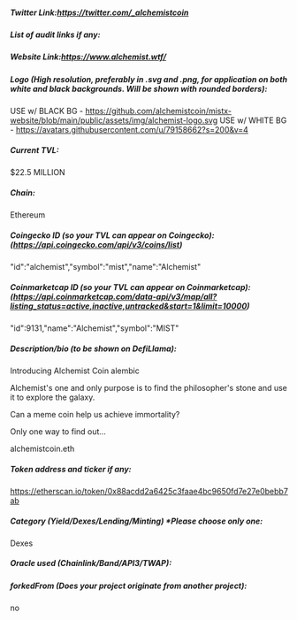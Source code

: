 ##### Twitter Link:https://twitter.com/_alchemistcoin


##### List of audit links if any:

##### Website Link:https://www.alchemist.wtf/


##### Logo (High resolution, preferably in .svg and .png, for application on both white and black backgrounds. Will be shown with rounded borders):

USE w/ BLACK BG - https://github.com/alchemistcoin/mistx-website/blob/main/public/assets/img/alchemist-logo.svg
USE w/ WHITE BG - https://avatars.githubusercontent.com/u/79158662?s=200&v=4     
##### Current TVL:
$22.5 MILLION

##### Chain:
Ethereum

##### Coingecko ID (so your TVL can appear on Coingecko): (https://api.coingecko.com/api/v3/coins/list)
"id":"alchemist","symbol":"mist","name":"Alchemist"

##### Coinmarketcap ID (so your TVL can appear on Coinmarketcap): (https://api.coinmarketcap.com/data-api/v3/map/all?listing_status=active,inactive,untracked&start=1&limit=10000)
"id":9131,"name":"Alchemist","symbol":"MIST"

##### Description/bio (to be shown on DefiLlama):
Introducing Alchemist Coin alembic

Alchemist's one and only purpose is to find the philosopher's stone and use it to explore the galaxy.

Can a meme coin help us achieve immortality?

Only one way to find out...

alchemistcoin.eth

##### Token address and ticker if any:

https://etherscan.io/token/0x88acdd2a6425c3faae4bc9650fd7e27e0bebb7ab 

##### Category (Yield/Dexes/Lending/Minting) *Please choose only one:

Dexes


##### Oracle used (Chainlink/Band/API3/TWAP):


##### forkedFrom (Does your project originate from another project): 
no

